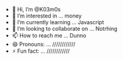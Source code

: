 - 👋 Hi, I’m @K03m0s
- 👀 I’m interested in ... money
- 🌱 I’m currently learning ... Javascript
- 💞️ I’m looking to collaborate on ... Notrhing
- 📫 How to reach me ... Dunno
- 😄 Pronouns: ... ////////////
- ⚡ Fun fact: ... ////////////

<!---
K03m0s/K03m0s is a ✨ special ✨ repository because its `README.md` (this file) appears on your GitHub profile.
You can click the Preview link to take a look at your changes.
--->
